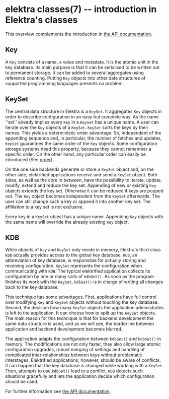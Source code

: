 elektra classes(7) -- introduction in Elektra's classes
=======================================================

This overview complements the introduction in
[the API documentation](http://doc.libelektra.org/api/current/html/).

## Key

A `Key` consists of a name, a value and metadata.
It is the atomic unit in the key database. Its main purpose is that it
can be serialised to be written out to permanent storage. It can be
added to several aggregates using reference counting.
Putting `Key` objects into other data structures of supported
programming languages presents no problem.

## KeySet

The central data structure in Elektra is a
`KeySet`.
It aggregates `Key` objects
in order to describe configuration in an easy
but complete way.
As the name ''set'' already implies every `Key` in a
`KeySet` has a unique name.
A user can iterate over the `Key` objects of a `KeySet`.
`KeySet` sorts the keys by their names.
This yields a deterministic order advantage.
So, independent of the appending sequence and, in particular,
the number of fetches and updates,
`KeySet` guarantees the same
order of the `Key` objects.
Some configuration storage systems need
this property, because they
cannot remember a specific order.
On the other hand, any particular order can easily be introduced 
(See [order](/doc/METADATA.ini)).

On the one side
backends generate or store a `KeySet` object and,
on the other side,
elektrified applications receive and send a `KeySet` object.
Both sides, as well as the core in between,
have the possibility to iterate, update,
modify, extend and reduce the key set.
Appending of new or existing `Key` objects
extends the key set.
Otherwise it can be reduced if keys are
popped out.
The `Key` object becomes independent from the `KeySet` afterwards.
The user can still change such a key or append it into another key set.
The affiliation to a key set is not exclusive.

Every key in a `KeySet` object has a unique name. Appending `Key` objects with
the same name will override the already existing `Key` object.


## KDB

While objects of `Key` and `KeySet` only reside in memory,
Elektra's third class
`KDB` actually provides access to the global key database. `KDB`,
an abbreviation of key database, is responsible for
actually storing and receiving configuration. `KeySet` represents the
configuration when communicating with `KDB`.
The typical elektrified application collects its configuration by one or
many calls of `kdbGet()`.
As soon as the program finishes its work with the
`KeySet`,
`kdbSet()` is in charge of writing all changes back to the key
database.

This technique has some advantages. First, applications have full
control over modifying
`Key` and `KeySet` objects without touching the key database.
Second,
the decision how many `KeySet` objects the application
administrates is left to the application.
It can choose how to split up the `KeySet` objects.
The main reason for this technique is that for backend development the
same data structure is used, and
as we will see, the borderline between application
and backend development becomes blurred.

The application adapts the configuration between `kdbGet()`
and `kdbSet()` in memory.
The modifications are not only
faster, they also allow large atomic
configuration upgrades, robust merging of settings and handling of
complicated inter-relationships between keys without problematic
interstages.
Elektrified applications, however, should be aware of conflicts.
It can happen that the key database is
changed while working with a `KeySet`.
Then, attempts to use `kdbSet()` lead to a conflict.
`KDB` detects such situations gracefully and lets the application decide
which configuration should be used.

For further information see [the API documentation](http://doc.libelektra.org/api/current/html/).
